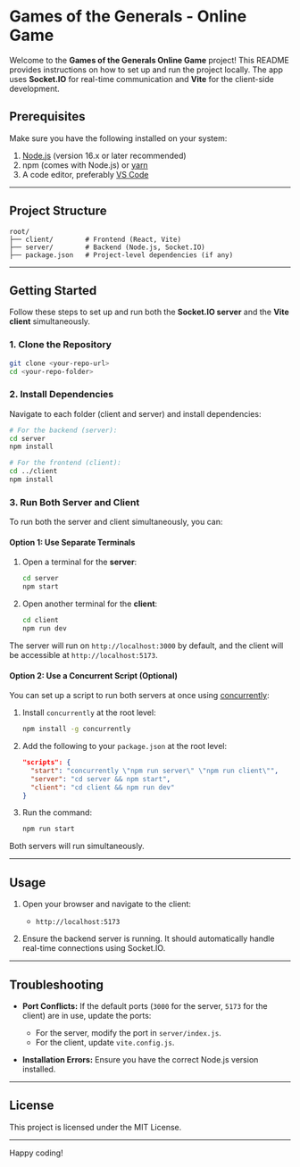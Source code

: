 # Games of the Generals - Online Game

Welcome to the **Games of the Generals Online Game** project! This README provides instructions on how to set up and run the project locally. The app uses **Socket.IO** for real-time communication and **Vite** for the client-side development.

## Prerequisites

Make sure you have the following installed on your system:

1. [Node.js](https://nodejs.org/) (version 16.x or later recommended)
2. npm (comes with Node.js) or [yarn](https://yarnpkg.com/)
3. A code editor, preferably [VS Code](https://code.visualstudio.com/)

---

## Project Structure

```
root/
├── client/        # Frontend (React, Vite)
├── server/        # Backend (Node.js, Socket.IO)
├── package.json   # Project-level dependencies (if any)
```

---

## Getting Started

Follow these steps to set up and run both the **Socket.IO server** and the **Vite client** simultaneously.

### 1. Clone the Repository

```bash
git clone <your-repo-url>
cd <your-repo-folder>
```

### 2. Install Dependencies

Navigate to each folder (client and server) and install dependencies:

```bash
# For the backend (server):
cd server
npm install

# For the frontend (client):
cd ../client
npm install
```

### 3. Run Both Server and Client

To run both the server and client simultaneously, you can:

#### Option 1: Use Separate Terminals

1. Open a terminal for the **server**:

   ```bash
   cd server
   npm start
   ```

2. Open another terminal for the **client**:
   ```bash
   cd client
   npm run dev
   ```

The server will run on `http://localhost:3000` by default, and the client will be accessible at `http://localhost:5173`.

#### Option 2: Use a Concurrent Script (Optional)

You can set up a script to run both servers at once using [concurrently](https://www.npmjs.com/package/concurrently):

1. Install `concurrently` at the root level:

   ```bash
   npm install -g concurrently
   ```

2. Add the following to your `package.json` at the root level:

   ```json
   "scripts": {
     "start": "concurrently \"npm run server\" \"npm run client\"",
     "server": "cd server && npm start",
     "client": "cd client && npm run dev"
   }
   ```

3. Run the command:
   ```bash
   npm run start
   ```

Both servers will run simultaneously.

---

## Usage

1. Open your browser and navigate to the client:

   -  `http://localhost:5173`

2. Ensure the backend server is running. It should automatically handle real-time connections using Socket.IO.

---

## Troubleshooting

-  **Port Conflicts:**
   If the default ports (`3000` for the server, `5173` for the client) are in use, update the ports:

   -  For the server, modify the port in `server/index.js`.
   -  For the client, update `vite.config.js`.

-  **Installation Errors:**
   Ensure you have the correct Node.js version installed.

---

## License

This project is licensed under the MIT License.

---

Happy coding!
